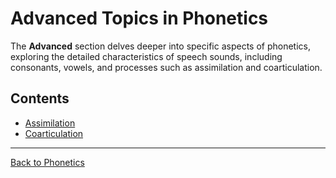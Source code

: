 # Advanced Topics in Phonetics

The **Advanced** section delves deeper into specific aspects of phonetics, exploring the detailed characteristics of speech sounds, including consonants, vowels, and processes such as assimilation and coarticulation.

## Contents
- [Assimilation](Assimilation.md)
- [Coarticulation](Coarticulation.md)

---

[Back to Phonetics](../README.md)
